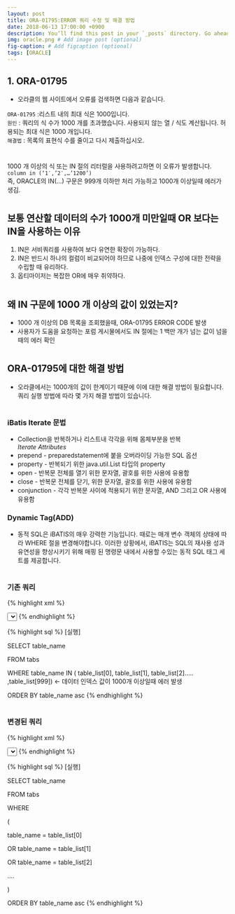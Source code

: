 ```yaml
---
layout: post
title: ORA-01795:ERROR 쿼리 수정 및 해결 방법
date: 2018-06-13 17:00:00 +0900
description: You’ll find this post in your `_posts` directory. Go ahead and edit it and re-build the site to see your changes. # Add post description (optional)
img: oracle.png # Add image post (optional)
fig-caption: # Add figcaption (optional)
tags: [ORACLE]
---
```


## 1. ORA-01795
- 오라클의 웹 사이트에서 오류를 검색하면 다음과 같습니다.

`ORA-01795` :리스트 내의 최대 식은 1000입니다.  
`원인` : 쿼리의 식 수가 1000 개를 초과했습니다. 사용되지 않는 열 / 식도 계산됩니다. 허용되는 최대 식은 1000 개입니다.  
`해결법` : 목록의 표현식 수를 줄이고 다시 제출하십시오.  
# 
1000 개 이상의 식 또는 IN 절의 리터럴을 사용하려고하면 이 오류가 발생합니다.   
`column in (‘1′,’2′,…’1200’)`  
즉, ORACLE의 IN(...) 구문은 999개 이하만 처리 가능하고 1000개 이상일때 에러가 생김.  
#
## 보통 연산할 데이터의 수가 1000개 미만일때 OR 보다는 IN을 사용하는 이유
1) IN은 서비쿼리를 사용하여 보다 유연한 확장이 가능하다.  
2) IN은 반드시 하나의 컬럼이 비교되어야 하므로 나중에 인덱스 구성에 대한 전략을 수립할 때 유리하다.  
3) 옵티마이저는 복잡한 OR에 매우 취약하다.  
#

## 왜 IN 구문에 1000 개 이상의 값이 있었는지?
- 1000 개 이상의 DB 목록을 조회했을때, ORA-01795 ERROR CODE 발생 
- 사용자가 도움을 요청하는 포럼 게시물에서도  IN 절에는 1 백만 개가 넘는 값이 넘을때의 에러 확인  
#

## ORA-01795에 대한 해결 방법
- 오라클에서는 1000개의 값이 한계이기 때문에 이에 대한 해결 방법이 필요합니다. 쿼리 실행 방법에 따라 몇 가지 해결 방법이 있습니다.  
#

### iBatis Iterate 문법
- Collection을 반복하거나 리스트내 각각을 위해 몸체부분을 반복  
*Iterate Attributes*
- prepend - preparedstatement에 붙을 오버라이딩 가능한 SQL 옵션
- property - 반복되기 위한 java.util.List 타입의 property
- open - 반복문 전체를 열기 위한 문자열, 괄호를 위한 사용에 유용함
- close - 반복문 전체를 닫기, 위한 문자열, 괄호를 위한 사용에 유용함
- conjunction - 각각 반복문 사이에 적용되기 위한 문자열, AND 그리고 OR 사용에 유용함  


### Dynamic Tag(ADD)
- 동적 SQL은 iBATIS의 매우 강력한 기능입니다. 때로는 매개 변수 객체의 상태에 따라 WHERE 절을 변경해야합니다. 
이러한 상황에서, iBATIS는 SQL의 재사용 성과 유연성을 향상시키기 위해 매핑 된 명령문 내에서 사용할 수있는 동적 SQL 태그 세트를 제공합니다.  
#

### 기존 쿼리
{% highlight xml %}

<select id="selectTableExistList" parameterClass="commonVO" resultClass="commonVO">
 <![CDATA[
 SELECT table_name FROM tabs
 ]]>
 
 <isNotNull property="table_name">
 where table_name = #table_name#
 </isNotNull>
 
 <isNull property="table_name">
 <iterate property="table_list" prepend=" WHERE table_name IN " open="(" close=")" conjunction=",">
 #table_list[]#
 </iterate>
 ORDER BY table_name asc
 </isNull>
 </select>
{% endhighlight %}

{% highlight sql %}
[실행]

SELECT table_name

FROM tabs

WHERE table_name IN ( table_list[0], table_list[1], table_list[2]..... ,table_list[999]) ← 데이터 인덱스 값이 1000개 이상일때 에러 발생 

ORDER BY table_name asc
{% endhighlight %}  
#

### 변경된 쿼리
{% highlight xml %}


<select id="selectTableExistList" parameterClass="commonVO" resultClass="commonVO">
 <![CDATA[
 SELECT table_name FROM tabs
 ]]>
 <dynamic prepend="WHERE">
 <isNotNull property="table_name">
 table_name = #table_name#
 </isNotNull>

<isNull property="table_name">
 <iterate property="table_list" open="(" close=")" conjunction=" OR ">
 table_name = #table_list[]#
 </iterate>
 ORDER BY table_name asc
 </isNull>
 </dynamic>
</select>
{% endhighlight %}

{% highlight sql %}
[실행]

SELECT table_name

FROM tabs

WHERE

(

table_name = table_list[0]

OR table_name = table_list[1]

OR table_name = table_list[2]

....

)

ORDER BY table_name asc
{% endhighlight %}